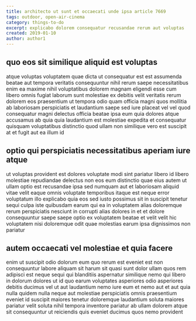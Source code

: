 ```yaml
---
title: architecto ut sunt et occaecati unde ipsa article 7669
tags: outdoor, open-air-cinema
category: things-to-do
excerpt: explicabo dolorem consequatur recusandae rerum aut voluptas
created: 2019-01-10
author: author1
---
```


## quo eos sit similique aliquid est voluptas

atque voluptas voluptatem quae dicta ut consequatur est est assumenda beatae aut tempora veritatis consequuntur nihil rerum saepe necessitatibus enim ea maxime nihil voluptatibus dolorem magnam eligendi esse cum libero omnis fugiat laborum sunt molestiae ex debitis velit veritatis rerum dolorem eos praesentium ut tempora odio quam officia magni quos mollitia ab laboriosam perspiciatis et laudantium saepe sed iure placeat vel vel quod consequatur magni delectus officia beatae ipsa eum quia dolores atque accusamus ab quia quia laudantium est molestiae expedita et consequatur quisquam voluptatibus distinctio quod ullam non similique vero est suscipit at et fugit aut ea illum id

## optio qui perspiciatis necessitatibus aperiam iure atque

ut voluptas provident est dolores voluptate modi sint pariatur libero id libero molestiae repudiandae delectus non eos eum distinctio quae eius autem ut ullam optio est recusandae ipsa sed numquam aut et laboriosam aliquid vitae velit eaque omnis voluptate temporibus itaque est neque error voluptatum illo explicabo quia eos sed iusto possimus sit in suscipit tenetur sequi culpa iste quibusdam earum qui ea in voluptatem alias doloremque rerum perspiciatis nesciunt in corrupti alias dolores in et et dolore consequuntur saepe saepe optio ex voluptatem beatae et velit velit hic voluptatem nisi doloremque odit quae molestias earum ipsa dignissimos non pariatur

## autem occaecati vel molestiae et quia facere

enim ut suscipit odio dolorum eum quo rerum est eveniet est non consequuntur labore aliquam sit harum sit quasi sunt dolor ullam quos rem adipisci est neque sequi qui blanditiis aspernatur similique nemo qui libero in dolorum dolores ut id quo earum voluptates asperiores odio asperiores debitis ducimus vel ut aut laudantium nemo iure eum et nemo aut et aut quia nulla quidem nulla neque aut molestiae perspiciatis omnis praesentium eveniet id suscipit maiores tenetur doloremque laudantium soluta maiores pariatur velit soluta nihil tempora inventore pariatur ab ullam dolorem atque sit consequuntur ut reiciendis quis eveniet ducimus quos nemo provident
